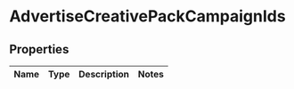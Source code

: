 # AdvertiseCreativePackCampaignIds

## Properties
Name | Type | Description | Notes
------------ | ------------- | ------------- | -------------
